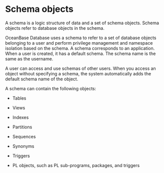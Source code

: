 # Schema objects

A schema is a logic structure of data and a set of schema objects. Schema objects refer to database objects in the schema.

OceanBase Database uses a schema to refer to a set of database objects belonging to a user and perform privilege management and namespace isolation based on the schema. A schema corresponds to an application. When a user is created, it has a default schema. The schema name is the same as the username.

A user can access and use schemas of other users. When you access an object without specifying a schema, the system automatically adds the default schema name of the object.

A schema can contain the following objects:

* Tables

* Views

* Indexes

* Partitions

* Sequences

* Synonyms

* Triggers

* PL objects, such as PL sub-programs, packages, and triggers

